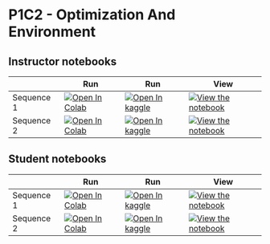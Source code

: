 # P1C2 - Optimization And Environment

## Instructor notebooks

|   | Run | Run | View |
| - | --- | --- | ---- |
| Sequence 1 | [![Open In Colab](https://colab.research.google.com/assets/colab-badge.svg)](https://colab.research.google.com/github/dcownden/PerennialProblemsOfLifeWithABrain/blob/main/sequences/P1C2_OptimizationAndEnvironment/instructor/P1C2_Sequence1.ipynb) | [![Open In kaggle](https://kaggle.com/static/images/open-in-kaggle.svg)](https://kaggle.com/kernels/welcome?src=https://raw.githubusercontent.com/dcownden/PerennialProblemsOfLifeWithABrain/main/sequences/P1C2_OptimizationAndEnvironment/instructor/P1C2_Sequence1.ipynb) | [![View the notebook](https://img.shields.io/badge/render-nbviewer-orange.svg)](https://nbviewer.jupyter.org/github/dcownden/PerennialProblemsOfLifeWithABrain/blob/main/sequences/P1C2_OptimizationAndEnvironment/instructor/P1C2_Sequence1.ipynb?flush_cache=true) |
| Sequence 2 | [![Open In Colab](https://colab.research.google.com/assets/colab-badge.svg)](https://colab.research.google.com/github/dcownden/PerennialProblemsOfLifeWithABrain/blob/main/sequences/P1C2_OptimizationAndEnvironment/instructor/P1C2_Sequence2.ipynb) | [![Open In kaggle](https://kaggle.com/static/images/open-in-kaggle.svg)](https://kaggle.com/kernels/welcome?src=https://raw.githubusercontent.com/dcownden/PerennialProblemsOfLifeWithABrain/main/sequences/P1C2_OptimizationAndEnvironment/instructor/P1C2_Sequence2.ipynb) | [![View the notebook](https://img.shields.io/badge/render-nbviewer-orange.svg)](https://nbviewer.jupyter.org/github/dcownden/PerennialProblemsOfLifeWithABrain/blob/main/sequences/P1C2_OptimizationAndEnvironment/instructor/P1C2_Sequence2.ipynb?flush_cache=true) |


## Student notebooks

|   | Run | Run | View |
| - | --- | --- | ---- |
| Sequence 1 | [![Open In Colab](https://colab.research.google.com/assets/colab-badge.svg)](https://colab.research.google.com/github/dcownden/PerennialProblemsOfLifeWithABrain/blob/main/sequences/P1C2_OptimizationAndEnvironment/student/P1C2_Sequence1.ipynb) | [![Open In kaggle](https://kaggle.com/static/images/open-in-kaggle.svg)](https://kaggle.com/kernels/welcome?src=https://raw.githubusercontent.com/dcownden/PerennialProblemsOfLifeWithABrain/main/sequences/P1C2_OptimizationAndEnvironment/student/P1C2_Sequence1.ipynb) | [![View the notebook](https://img.shields.io/badge/render-nbviewer-orange.svg)](https://nbviewer.jupyter.org/github/dcownden/PerennialProblemsOfLifeWithABrain/blob/main/sequences/P1C2_OptimizationAndEnvironment/student/P1C2_Sequence1.ipynb?flush_cache=true) |
| Sequence 2 | [![Open In Colab](https://colab.research.google.com/assets/colab-badge.svg)](https://colab.research.google.com/github/dcownden/PerennialProblemsOfLifeWithABrain/blob/main/sequences/P1C2_OptimizationAndEnvironment/student/P1C2_Sequence2.ipynb) | [![Open In kaggle](https://kaggle.com/static/images/open-in-kaggle.svg)](https://kaggle.com/kernels/welcome?src=https://raw.githubusercontent.com/dcownden/PerennialProblemsOfLifeWithABrain/main/sequences/P1C2_OptimizationAndEnvironment/student/P1C2_Sequence2.ipynb) | [![View the notebook](https://img.shields.io/badge/render-nbviewer-orange.svg)](https://nbviewer.jupyter.org/github/dcownden/PerennialProblemsOfLifeWithABrain/blob/main/sequences/P1C2_OptimizationAndEnvironment/student/P1C2_Sequence2.ipynb?flush_cache=true) |

